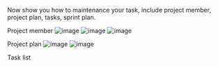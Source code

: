 Now show you how to maintenance your task, include project member, project plan, tasks, sprint plan.


Project member
![image](https://github.com/user-attachments/assets/8b0e6b7c-d353-47fb-88ec-322f67be44ee)
![image](https://github.com/user-attachments/assets/28d4196f-a07b-4b4e-8852-4075bb6066d1)
![image](https://github.com/user-attachments/assets/3339380a-7fdb-44c7-9919-9087662148d1)


Project plan
![image](https://github.com/user-attachments/assets/81667b07-0902-44fc-adaf-06d90666a27c)
![image](https://github.com/user-attachments/assets/56cfe266-0765-499c-afa6-27a1e9eba0be)


Task list





